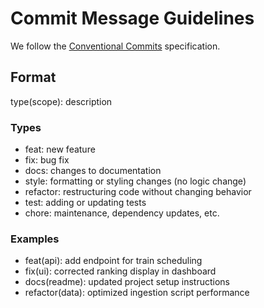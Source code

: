 # Commit Message Guidelines

We follow the [Conventional Commits](https://www.conventionalcommits.org/) specification.

## Format
type(scope): description

### Types
- feat: new feature
- fix: bug fix
- docs: changes to documentation
- style: formatting or styling changes (no logic change)
- refactor: restructuring code without changing behavior
- test: adding or updating tests
- chore: maintenance, dependency updates, etc.

### Examples
- feat(api): add endpoint for train scheduling
- fix(ui): corrected ranking display in dashboard
- docs(readme): updated project setup instructions
- refactor(data): optimized ingestion script performance
